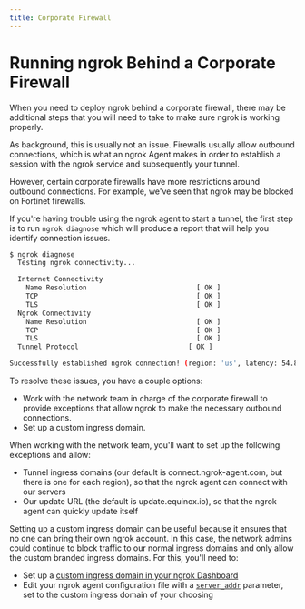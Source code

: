 ```yaml
---
title: Corporate Firewall
---
```


# Running ngrok Behind a Corporate Firewall

When you need to deploy ngrok behind a corporate firewall, there may be additional steps that you will need to take to make sure ngrok is working properly.

As background, this is usually not an issue. Firewalls usually allow outbound connections, which is what an ngrok Agent makes in order to establish a session with the ngrok service and subsequently your tunnel.

However, certain corporate firewalls have more restrictions around outbound connections. For example, we've seen that ngrok may be blocked on Fortinet firewalls.

If you're having trouble using the ngrok agent to start a tunnel, the first step is to run `ngrok diagnose` which will produce a report that will help you identify connection issues.

```sh
$ ngrok diagnose
  Testing ngrok connectivity...

  Internet Connectivity
    Name Resolution                           [ OK ]
    TCP                                       [ OK ]
    TLS                                       [ OK ]
  Ngrok Connectivity
    Name Resolution                           [ OK ]
    TCP                                       [ OK ]
    TLS                                       [ OK ]
  Tunnel Protocol                           [ OK ]

Successfully established ngrok connection! (region: 'us', latency: 54.895145ms)
```

To resolve these issues, you have a couple options:

- Work with the network team in charge of the corporate firewall to provide exceptions that allow ngrok to make the necessary outbound connections.
- Set up a custom ingress domain.

When working with the network team, you'll want to set up the following exceptions and allow:

- Tunnel ingress domains (our default is connect.ngrok-agent.com, but there is one for each region), so that the ngrok agent can connect with our servers
- Our update URL (the default is update.equinox.io), so that the ngrok agent can quickly update itself

Setting up a custom ingress domain can be useful because it ensures that no one can bring their own ngrok account. In this case, the network admins could continue to block traffic to our normal ingress domains and only allow the custom branded ingress domains. For this, you'll need to:

- Set up a [custom ingress domain in your ngrok Dashboard](https://dashboard.ngrok.com/tunnels/private-label)
- Edit your ngrok agent configuration file with a [`server_addr`](/agent/config#config-server-addr) parameter, set to the custom ingress domain of your choosing
